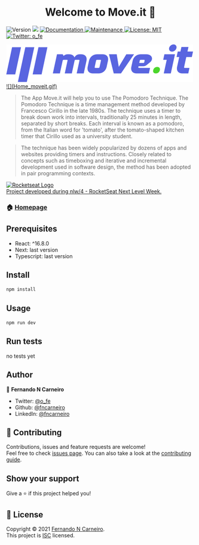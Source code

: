 <h1 align="center">Welcome to Move.it 👋</h1>
<p>
  <img alt="Version" src="https://img.shields.io/badge/version-1.0.0-blue.svg?cacheSeconds=2592000" />
  <img src="https://img.shields.io/badge/react-16.8.x-blue.svg" />
  <a href="https://github.com/fncarneiro/moveit#readme" target="_blank">
    <img alt="Documentation" src="https://img.shields.io/badge/documentation-yes-brightgreen.svg" />
  </a>
  <a href="https://github.com/fncarneiro/moveit/graphs/commit-activity" target="_blank">
    <img alt="Maintenance" src="https://img.shields.io/badge/Maintained%3F-yes-green.svg" />
  </a>
  <a href="https://github.com/fncarneiro/moveit/blob/master/LICENSE" target="_blank">
    <img alt="License: MIT" src="https://img.shields.io/github/license/fncarneiro/moveit" />
  </a>
  <a href="https://twitter.com/o_fe" target="_blank">
    <img alt="Twitter: o_fe" src="https://img.shields.io/twitter/follow/o_fe.svg?style=social" />
  </a>
</p>

<a href="https://moveit-fncarneiro.vercel.app/" target="_blank">
  <img src="https://github.com/fncarneiro/moveit/blob/main/public/logo-full.svg" alt="Move.it logo">  
</a>
<a href="https://moveit-fncarneiro.vercel.app/" target="_blank">
  ![](Home_moveit.gif)     
</a>

> The App Move.it will help you to use The Pomodoro Technique.
> The Pomodoro Technique is a time management method developed by Francesco Cirillo in the late 1980s.
> The technique uses a timer to break down work into intervals, traditionally 25 minutes in length,
> separated by short breaks. Each interval is known as a pomodoro, from the Italian word for 'tomato',
> after the tomato-shaped kitchen timer that Cirillo used as a university student.

> The technique has been widely popularized by dozens of apps and websites providing timers and instructions. 
> Closely related to concepts such as timeboxing and iterative and incremental development used in software design,
> the method has been adopted in pair programming contexts.

<p>
 <a href="https://rocketseat.com.br/" target="_blank">
    <img src="https://storage.googleapis.com/golden-wind/github/rocketseat-logo.svg" style="color: #121214" width="220px"  alt="Rocketseat Logo"/>      
    <br>  
    Project developed during nlw/4 - RocketSeat Next Level Week.
 </a> 
</p>

### 🏠 [Homepage](https://moveit-fncarneiro.vercel.app/)

## Prerequisites

- React: ^16.8.0
- Next: last version
- Typescript: last version


## Install

```sh
npm install
```

## Usage

```sh
npm run dev
```

## Run tests

no tests yet

## Author

👤 **Fernando N Carneiro**

* Twitter: [@o\_fe](https://twitter.com/o\_fe)
* Github: [@fncarneiro](https://github.com/fncarneiro)
* LinkedIn: [@fncarneiro](https://linkedin.com/in/fncarneiro)

## 🤝 Contributing

Contributions, issues and feature requests are welcome!<br />Feel free to check [issues page](https://github.com/fncarneiro/moveit/issues). You can also take a look at the [contributing guide](https://github.com/fncarneiro/moveit/blob/master/CONTRIBUTING.md).

## Show your support

Give a ⭐️ if this project helped you!

## 📝 License

Copyright © 2021 [Fernando N Carneiro](https://github.com/fncarneiro).<br />
This project is [ISC](https://github.com/fncarneiro/moveit/blob/master/LICENSE) licensed.
